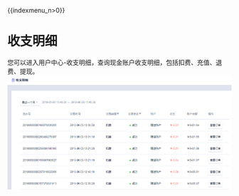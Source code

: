 {{indexmenu_n>0}}

# 收支明细

您可以进入用户中心-收支明细，查询现金账户收支明细，包括扣费、充值、退费、提现。  
![](/images/20190603134926.png)

